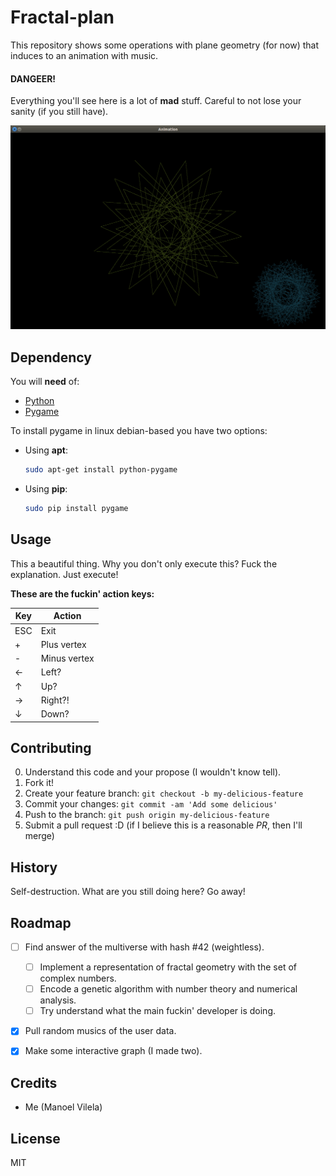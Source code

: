 # Fractal-plan

This repository shows some operations with plane geometry (for now) that induces to an animation with music.

#### DANGEER!

Everything you'll see here is a lot of **mad** stuff. Careful to not lose your sanity (if you still have).

![crazy-graph](fractal-plan.png)

## Dependency

You will **need** of:
  * [Python](https://www.python.org/)
  * [Pygame](http://www.pygame.org/download.shtml)

To install pygame in linux debian-based you have two options:

  * Using **apt**:
    ```bash
    sudo apt-get install python-pygame
    ```
 
  * Using **pip**:
    ```bash
    sudo pip install pygame
    ```

## Usage

This a beautiful thing. Why you don't only execute this? Fuck the explanation. Just execute!

__These are the fuckin' action keys:__

| Key  |      Action       |
|------| ----------------  |
| ESC  |  Exit             |
|  +   |  Plus vertex      |
|  -   |  Minus vertex	   |
|  ←   |  Left?            |
|  ↑   |  Up?              |
|  →   |  Right?!          |
|  ↓   |  Down?            |
	
## Contributing

0. Understand this code and your propose (I wouldn't know tell).
1. Fork it!
2. Create your feature branch: `git checkout -b my-delicious-feature`
3. Commit your changes: `git commit -am 'Add some delicious'`
4. Push to the branch: `git push origin my-delicious-feature`
5. Submit a pull request :D (if I believe this is a reasonable _PR_, then I'll merge)

## History

Self-destruction. What are you still doing here? Go away!

## Roadmap 
  - [ ] Find answer of the multiverse with hash #42 (weightless).
  	- [ ] Implement a representation of fractal geometry with the set of complex numbers.
  	- [ ] Encode a genetic algorithm with number theory and numerical analysis. 
  	- [ ] Try understand what the main fuckin' developer is doing.
  - [X] Pull random musics of the user data.
  - [X] Make some interactive graph (I made two).


## Credits
  - Me (Manoel Vilela)

## License

MIT 